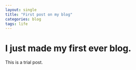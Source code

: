 ```yaml
---
layout: single
title: "First post on my blog"
categories: blog
tags: life
---
```


# I just made my first ever blog. 
This is a trial post. 
